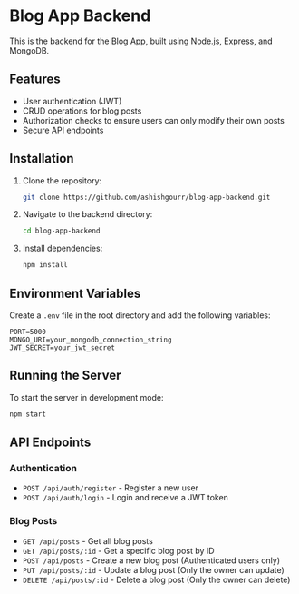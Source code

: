 # Blog App Backend

This is the backend for the Blog App, built using Node.js, Express, and MongoDB.

## Features

- User authentication (JWT)
- CRUD operations for blog posts
- Authorization checks to ensure users can only modify their own posts
- Secure API endpoints

## Installation

1. Clone the repository:

   ```sh
   git clone https://github.com/ashishgourr/blog-app-backend.git
   ```

2. Navigate to the backend directory:

   ```sh
   cd blog-app-backend
   ```

3. Install dependencies:
   ```sh
   npm install
   ```

## Environment Variables

Create a `.env` file in the root directory and add the following variables:

```env
PORT=5000
MONGO_URI=your_mongodb_connection_string
JWT_SECRET=your_jwt_secret
```

## Running the Server

To start the server in development mode:

```sh
npm start
```

## API Endpoints

### Authentication

- `POST /api/auth/register` - Register a new user
- `POST /api/auth/login` - Login and receive a JWT token

### Blog Posts

- `GET /api/posts` - Get all blog posts
- `GET /api/posts/:id` - Get a specific blog post by ID
- `POST /api/posts` - Create a new blog post (Authenticated users only)
- `PUT /api/posts/:id` - Update a blog post (Only the owner can update)
- `DELETE /api/posts/:id` - Delete a blog post (Only the owner can delete)
